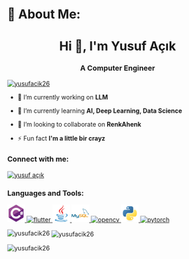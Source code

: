 # 💫 About Me:
<h1 align="center">Hi 👋, I'm Yusuf Açık</h1>
<h3 align="center">A Computer Engineer</h3>

<p align="left"> <a href="https://github.com/ryo-ma/github-profile-trophy"><img src="https://github-profile-trophy.vercel.app/?username=yusufacik26" alt="yusufacik26" /></a> </p>

- 🔭 I’m currently working on **LLM**

- 🌱 I’m currently learning **AI, Deep Learning, Data Science**

- 👯 I’m looking to collaborate on **RenkAhenk**

- ⚡ Fun fact **I'm a little bir crayz**

<h3 align="left">Connect with me:</h3>
<p align="left">
<a href="https://linkedin.com/in/yusuf açık" target="blank"><img align="center" src="https://raw.githubusercontent.com/rahuldkjain/github-profile-readme-generator/master/src/images/icons/Social/linked-in-alt.svg" alt="yusuf açık" height="30" width="40" /></a>
</p>

<h3 align="left">Languages and Tools:</h3>
<p align="left"> <a href="https://www.w3schools.com/cs/" target="_blank" rel="noreferrer"> <img src="https://raw.githubusercontent.com/devicons/devicon/master/icons/csharp/csharp-original.svg" alt="csharp" width="40" height="40"/> </a> <a href="https://flutter.dev" target="_blank" rel="noreferrer"> <img src="https://www.vectorlogo.zone/logos/flutterio/flutterio-icon.svg" alt="flutter" width="40" height="40"/> </a> <a href="https://www.java.com" target="_blank" rel="noreferrer"> <img src="https://raw.githubusercontent.com/devicons/devicon/master/icons/java/java-original.svg" alt="java" width="40" height="40"/> </a> <a href="https://www.mysql.com/" target="_blank" rel="noreferrer"> <img src="https://raw.githubusercontent.com/devicons/devicon/master/icons/mysql/mysql-original-wordmark.svg" alt="mysql" width="40" height="40"/> </a> <a href="https://opencv.org/" target="_blank" rel="noreferrer"> <img src="https://www.vectorlogo.zone/logos/opencv/opencv-icon.svg" alt="opencv" width="40" height="40"/> </a> <a href="https://www.python.org" target="_blank" rel="noreferrer"> <img src="https://raw.githubusercontent.com/devicons/devicon/master/icons/python/python-original.svg" alt="python" width="40" height="40"/> </a> <a href="https://pytorch.org/" target="_blank" rel="noreferrer"> <img src="https://www.vectorlogo.zone/logos/pytorch/pytorch-icon.svg" alt="pytorch" width="40" height="40"/> </a> </p>

<p><img align="left" src="https://github-readme-stats.vercel.app/api/top-langs?username=yusufacik26&show_icons=true&locale=en&layout=compact" alt="yusufacik26" /></p>

<p>&nbsp;<img align="center" src="https://github-readme-stats.vercel.app/api?username=yusufacik26&show_icons=true&locale=en" alt="yusufacik26" /></p>

<p><img align="center" src="https://github-readme-streak-stats.herokuapp.com/?user=yusufacik26&" alt="yusufacik26" /></p>

